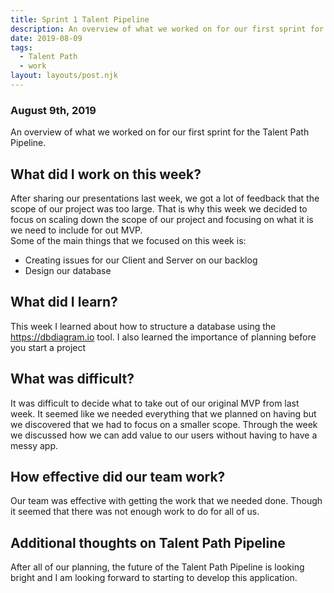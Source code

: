 ```yaml
---
title: Sprint 1 Talent Pipeline
description: An overview of what we worked on for our first sprint for the Talent Path Pipeline
date: 2019-08-09
tags:
  - Talent Path
  - work
layout: layouts/post.njk
---
```

### August 9th, 2019

An overview of what we worked on for our first sprint for the Talent Path Pipeline.

## What did I work on this week?
After sharing our presentations last week, we got a lot of feedback that the scope of our project was too large.  That is why this week we decided to focus on scaling down the scope of our project and focusing on what it is we need to include for out MVP.  
Some of the main things that we focused on this week is:
- Creating issues for our Client and Server on our backlog
- Design our database

## What did I learn?
This week I learned about how to structure a database using the https://dbdiagram.io tool.  I also learned the importance of planning before you start a project

## What was difficult?
It was difficult to decide what to take out of our original MVP from last week.  It seemed like we needed everything that we planned on having but we discovered that we had to focus on a smaller scope.  Through the week we discussed how we can add value to our users without having to have a messy app.

## How effective did our team work?
Our team was effective with getting the work that we needed done.  Though it seemed that there was not enough work to do for all of us.

## Additional thoughts on Talent Path Pipeline
After all of our planning, the future of the Talent Path Pipeline is looking bright and I am looking forward to starting to develop this application.